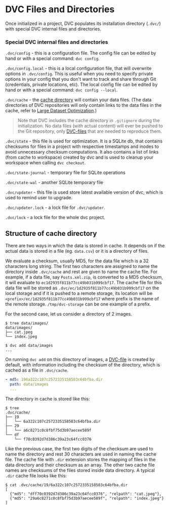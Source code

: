 # DVC Files and Directories

Once initialized in a project, DVC populates its installation directory
(`.dvc/`) with special DVC internal files and directories.

### Special DVC internal files and directories

`.dvc/config` - this is a configuration file. The config file can be edited by
hand or with a special command: `dvc config`.

`.dvc/config.local` - this is a local configuration file, that will overwrite
options in `.dvc/config`. This is useful when you need to specify private
options in your config that you don't want to track and share through Git
(credentials, private locations, etc). The local config file can be edited by
hand or with a special command: `dvc config --local`.

`.dvc/cache` - the [cache directory](#structure-of-cache-directory) will
contain your data files. (The data directories of DVC repositories will only
contain links to the data files in the cache, refer to
[Large Dataset Optimization](/docs/user-guide/large-dataset-optimization).)

  > Note that DVC includes the cache directory in `.gitignore` during the
  > initialization. No data files (with actual content) will ever be pushed to
  > the Git repository, only [DVC-files](/doc/user-guide/dvc-file-format) that
  > are needed to reproduce them.

`.dvc/state` - this file is used for optimization. It is a SQLite db, that
contains checksums for files in a project with respective timestamps and
inodes to avoid unnecessary checksum computations. It also contains a list of
links (from cache to workspace) created by dvc and is used to cleanup your
workspace when calling `dvc checkout`.

`.dvc/state-journal` - temporary file for SQLite operations

`.dvc/state-wal` - another SQLite temporary file

`.dvc/updater` - this file is used store latest available version of dvc,
which is used to remind user to upgrade.

`.dvc/updater.lock` - a lock file for `.dvc/updater`.

`.dvc/lock` - a lock file for the whole dvc project.

## Structure of cache directory

There are two ways in which the data is stored in cache. It depends on if the
actual data is stored in a file (eg. `data.csv`) or it is a directory of files.

We evaluate a checksum, usually MD5, for the data file which is a 32 characters
long string. The first two characters are assigned to name the directory inside
`.dvc/cache` and rest are given to name the cache file. For example, if a data
file, say `Posts.xml.zip`, is converted to a MD5 checksum, it will evaluate to
`ec1d2935f811b77cc49b031b999cbf17`. The cache file for this data file will be
stored as `.dvc/ec/1d2935f811b77cc49b031b999cbf17` on the local storage and if
it is pushed to a remote storage, its location will be
`<prefix>/ec/1d2935f811b77cc49b031b999cbf17` where prefix is the name of the
remote storage. `/tmp/dvc-storage` can be one example of a prefix.

For the second case, let us consider a directory of 2 images.

```dvc
$ tree data/images/
data/images/
├── cat.jpeg
└── index.jpeg

$ dvc add data/images
...
```

On running `dvc add` on this directory of images, a
[DVC-file](/doc/user-guide/dvc-file-format) is created by default, with
information including the checksum of the directory, which is cached as a file
in `.dvc/cache`.

```yaml
- md5: 196a322c107c2572335158503c64bfba.dir
  path: data/images
  ...
```

The directory in cache is stored like this:

```dvc
$ tree
.dvc/cache/
├── 19
│   └── 6a322c107c2572335158503c64bfba.dir
├── 29
│   └── a6c8271c0c8fbf75d3b97aecee589f
└── df
    └── f70c0392d7d386c39a23c64fcc0376
```

Like the previous case, the first two digits of the checksum are used to name
the directory and rest 30 characters are used in naming the cache file. The
cache file with `.dir` extension stores the mapping of files in the data
directory and their checksum as an array. The other two cache file names are
checksums of the files stored inside data directory. A typical `.dir` cache file
looks like this:

```dvc
$ cat .dvc/cache/19/6a322c107c2572335158503c64bfba.dir
[
  {"md5": "dff70c0392d7d386c39a23c64fcc0376", "relpath": "cat.jpeg"},
  {"md5": "29a6c8271c0c8fbf75d3b97aecee589f", "relpath": "index.jpeg"}
]
```
